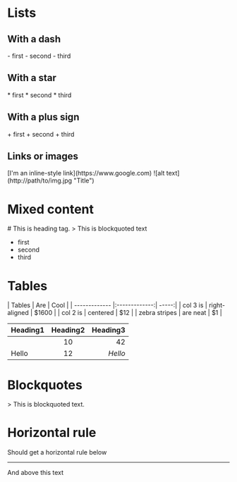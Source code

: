 # Lists

## With a dash

<Component>
- first
- second
- third
</Component>

## With a star

<Component>
* first
* second
* third
</Component>

## With a plus sign

<Component>
+ first
+ second
+ third
</Component>

## Links or images

<Component>
[I'm an inline-style link](https://www.google.com)
</Component>

<Component>
![alt text](http://path/to/img.jpg "Title")
</Component>

# Mixed content

<Component>
# This is heading tag.
> This is blockquoted text

- first
- second
- third

</Component>

# Tables

<Component>
| Tables        | Are           | Cool  |
| ------------- |:-------------:| -----:|
| col 3 is      | right-aligned | $1600 |
| col 2 is      | centered      |   $12 |
| zebra stripes | are neat      |    $1 |
</Component>

Heading1      | Heading2 | Heading3
:-------------|:--------:|------------:
<Component /> | 10       | 42
Hello         | 12       | <Component>*Hello*</Component>

# Blockquotes

<Component>
> This is blockquoted text.
</Component>

# Horizontal rule

<Component>
Should get a horizontal rule below

---

And above this text
</Component>
